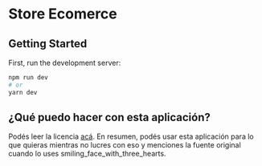 # Store Ecomerce

## Getting Started

First, run the development server:

```bash
npm run dev
# or
yarn dev
```


## ¿Qué puedo hacer con esta aplicación?
Podés leer la licencia [acá](./LICENCE.md). En resumen, podés usar esta aplicación para lo que quieras mientras no lucres con eso y menciones la fuente original cuando lo uses smiling_face_with_three_hearts.
